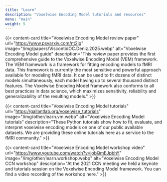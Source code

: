 ```yaml
---
title: "Learn"
description: "Voxelwise Encoding Model tutorials and resources"
menu: "main"
weight: 5
---
```


{{< content-card title="Voxelwise Encoding Model review paper" url="https://www.psyarxiv.com/nt2jq" image="/img/papers/ViscontidOC.Deniz.2025.webp" alt="Voxelwise Encoding Model guide" description="This review paper provides the first comprehensive guide to the Voxelwise Encoding Model (VEM) framework. The VEM framework is a framework for fitting encoding models to fMRI data. This framework is currently the most sensitive and powerful approach available for modeling fMRI data. It can be used to fit dozens of distinct models simultaneously, each model having up to several thousand distinct features. The Voxelwise Encoding Model framework also conforms to all best practices in data science, which maximizes sensitivity, reliability and generalizability of the resulting models." >}}

{{< content-card title="Voxelwise Encoding Model tutorials" url="https://gallantlab.org/voxelwise_tutorials" image="/img/other/learn.vm.webp" alt="Voxelwise Encoding Model tutorials" description="These Python tutorials show how to fit, evaluate, and interpret voxelwise encoding models on one of our public available datasets. We are providing these online tutorials here as a service to the fMRI community." >}}

{{< content-card title="Voxelwise Encoding Model workshop video" url="https://www.youtube.com/watch?v=jobQmEJpbhY" image="/img/other/learn.workshop.webp" alt="Voxelwise Encoding Model CCN workshop" description="At the 2021 CCN meeting we held a keynote and tutorials session on the Voxelwise Encoding Model framework. You can find a video recording of the workshop here." >}}
